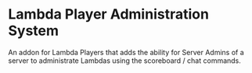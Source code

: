 # Lambda Player Administration System

An addon for Lambda Players that adds the ability for Server Admins of a server to administrate Lambdas using the scoreboard / chat commands.
